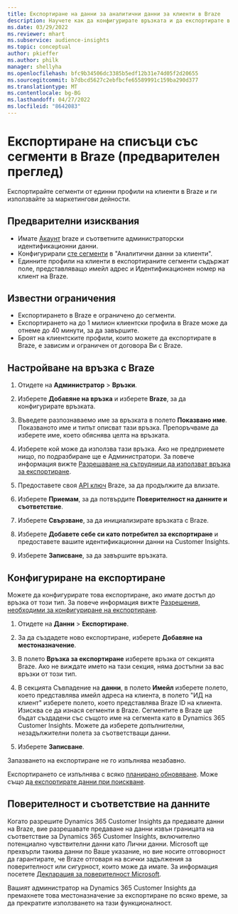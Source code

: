 ```yaml
---
title: Експортиране на данни за аналитични данни за клиенти в Braze
description: Научете как да конфигурирате връзката и да експортирате в Braze.
ms.date: 03/29/2022
ms.reviewer: mhart
ms.subservice: audience-insights
ms.topic: conceptual
author: pkieffer
ms.author: philk
manager: shellyha
ms.openlocfilehash: bfc9b34506dc3385b5edf12b31e74d05f2d20655
ms.sourcegitcommit: b7dbcd5627c2ebfbcfe65589991c159ba290d377
ms.translationtype: MT
ms.contentlocale: bg-BG
ms.lasthandoff: 04/27/2022
ms.locfileid: "8642083"
---
```

# <a name="export-segment-lists-to-braze-preview"></a>Експортиране на списъци със сегменти в Braze (предварителен преглед)

Експортирайте сегменти от единни профили на клиенти в Braze и ги използвайте за маркетингови дейности.

## <a name="prerequisites"></a>Предварителни изисквания

-   Имате [Акаунт](https://www.braze.com/) braze и съответните администраторски идентификационни данни.
-   Конфигурирали [сте сегменти](segments.md) в "Аналитични данни за клиенти".
-   Единните профили на клиенти в експортираните сегменти съдържат поле, представляващо имейл адрес и Идентификационен номер на клиент на Braze. 

## <a name="known-limitations"></a>Известни ограничения

- Експортирането в Braze е ограничено до сегменти.
- Експортирането на до 1 милион клиентски профила в Braze може да отнеме до 40 минути, за да завършите. 
- Броят на клиентските профили, които можете да експортирате в Braze, е зависим и ограничен от договора Ви с Braze.

## <a name="set-up-connection-to-braze"></a>Настройване на връзка с Braze

1. Отидете на **Администратор** > **Връзки**.

1. Изберете **Добавяне на връзка** и изберете **Braze**, за да конфигурирате връзката.

1. Въведете разпознаваемо име за връзката в полето **Показвано име**. Показваното име и типът описват тази връзка. Препоръчваме да изберете име, което обяснява целта на връзката.

1. Изберете кой може да използва тази връзка. Ако не предприемете нищо, по подразбиране ще е Администратори. За повече информация вижте [Разрешаване на сътрудници да използват връзка за експортиране](connections.md#allow-contributors-to-use-a-connection-for-exports).

1. Предоставете своя [API ключ](https://www.braze.com/docs/api/basics/) Braze, за да продължите да влизате. 

1. Изберете **Приемам**, за да потвърдите **Поверителност на данните и съответствие**.

1. Изберете **Свързване**, за да инициализирате връзката с Braze.

1. Изберете **Добавете себе си като потребител за експортиране** и предоставете вашите идентификационни данни на Customer Insights.

1. Изберете **Записване**, за да завършите връзката.

## <a name="configure-an-export"></a>Конфигуриране на експортиране

Можете да конфигурирате това експортиране, ако имате достъп до връзка от този тип. За повече информация вижте [Разрешения, необходими за конфигуриране на експортиране](export-destinations.md#set-up-a-new-export).

1. Отидете на **Данни** > **Експортиране**.

1. За да създадете ново експортиране, изберете **Добавяне на местоназначение**.

1. В полето **Връзка за експортиране** изберете връзка от секцията Braze. Ако не виждате името на тази секция, няма достъпни за вас връзки от този тип.  

3. В секцията Съвпадение на **данни**, в полето **Имейл** изберете полето, което представлява имейл адреса на клиента, в полето "ИД на клиент" изберете полето, което представлява Braze ID на клиента. Изисква се да изнася сегменти в Braze. Сегментите в Braze ще бъдат създадени със същото име на сегмента като в Dynamics 365 Customer Insights. Можете да изберете допълнителни, незадължителни полета за съответстващи данни. 

1. Изберете **Записване**.

Запазването на експортиране не го изпълнява незабавно.

Експортирането се изпълнява с всяко [планирано обновяване](system.md#schedule-tab). Може също [да експортирате данни при поискване](export-destinations.md#run-exports-on-demand). 


## <a name="data-privacy-and-compliance"></a>Поверителност и съответствие на данните

Когато разрешите Dynamics 365 Customer Insights да предавате данни на Braze, вие разрешавате предаване на данни извън границата на съответствие за Dynamics 365 Customer Insights, включително потенциално чувствителни данни като Лични данни. Microsoft ще прехвърли такива данни по Ваше указание, но вие носите отговорност да гарантирате, че Braze отговаря на всички задължения за поверителност или сигурност, които може да имате. За информация посетете [Декларация за поверителност Microsoft](https://go.microsoft.com/fwlink/?linkid=396732).

Вашият администратор на Dynamics 365 Customer Insights да премахнете това местоназначение за експортиране по всяко време, за да прекратите използването на тази функционалност.
